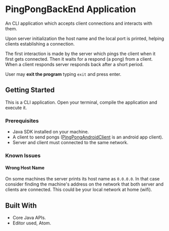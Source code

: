 # PingPongBackEnd Application

An CLI application which accepts client connections and interacts with them. 

Upon server initialization the host name and the local port is printed, 
helping clients establishing a connection.

The first interaction is made by the server which pings the client when it first gets connected. 
Then it waits for a respond (a pong) from a client. When a client responds server responds back after a short period.

User may **exit the program** typing ```exit``` and press enter.

## Getting Started

This is a CLI application. Open your terminal, compile the application and execute it.

### Prerequisites

- Java SDK installed on your machine.
- A client to send pongs ([PingPongAndroidClient](https://github.com/tomasmichael995/PingPongAndroidClient) is an android app client).
- Server and client must connected to the same network.

### Known Issues

#### Wrong Host Name

On some machines the server prints its host name as ```0.0.0.0```. 
In that case consider finding the machine's address on the network that both server and clients are connected. 
This could be your local network at home (wifi).  

## Built With

* Core Java APIs. 
* Editor used, Atom.
